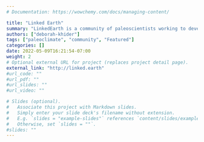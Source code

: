 ```yaml
---
# Documentation: https://wowchemy.com/docs/managing-content/

title: "Linked Earth"
summary: "LinkedEarth is a community of paleoscientists working to develop standards and software to enable paleoscience in the era of Big Data. This community produces data products and standards, software, cyberinfrastructure, and training opportunities."
authors: ["deborah-khider"]
tags: ["paleoclimate", "community", "Featured"]
categories: []
date: 2022-05-09T16:21:54-07:00
weight: 2
# Optional external URL for project (replaces project detail page).
external_link: "http://linked.earth"
#url_code: ""
#url_pdf: ""
#url_slides: ""
#url_video: ""

# Slides (optional).
#   Associate this project with Markdown slides.
#   Simply enter your slide deck's filename without extension.
#   E.g. `slides = "example-slides"` references `content/slides/example-slides.md`.
#   Otherwise, set `slides = ""`.
#slides: ""
---
```

